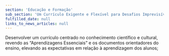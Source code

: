 ```yaml
---
section: 'Educação e Formação'
sub_section: 'Um Currículo Exigente e Flexível para Desafios Imprevisíveis'
fulfilled_date: null
links_to_news_articles: null
---
```


Desenvolver um currículo centrado no conhecimento científico e cultural, revendo as “Aprendizagens Essenciais” e os documentos orientadores do ensino, elevando as expectativas em relação à aprendizagem dos alunos;